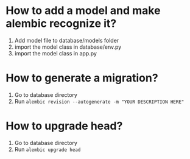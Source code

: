 # How to add a model and make alembic recognize it?
1. Add model file to database/models folder
2. import the model class in database/env.py
3. import the model class in app.py

# How to generate a migration?
1. Go to database directory
2. Run ```alembic revision --autogenerate -m "YOUR DESCRIPTION HERE"```

# How to upgrade head?
1. Go to database directory
2. Run ```alembic upgrade head```
